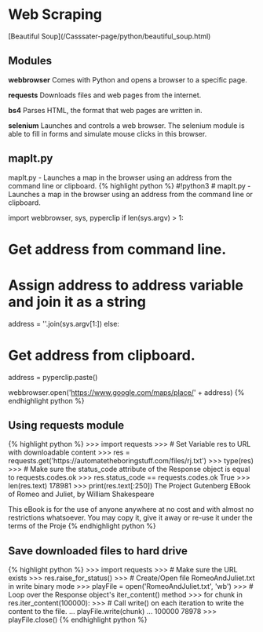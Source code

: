 <h1>Web Scraping</h1>
[Beautiful Soup](/Casssater-page/python/beautiful_soup.html)
<h2>Modules</h2>
<p><b>webbrowser</b> Comes with Python and opens a browser to a specific page.</p>
<p><b>requests</b> Downloads files and web pages from the internet.</p>
<p><b>bs4</b> Parses HTML, the format that web pages are written in.</p>
<p><b>selenium</b> Launches and controls a web browser. The selenium module is able to fill in forms and simulate mouse clicks in this browser.</p>
<h2>mapIt.py</h2>
mapIt.py - Launches a map in the browser using an address from the command line or clipboard.
{% highlight python %}
#!python3
# mapIt.py - Launches a map in the browser using an address from the command line or clipboard.
 
import webbrowser, sys, pyperclip
if len(sys.argv) > 1:
  # Get address from command line.
  # Assign address to address variable and join it as a string
  address = ''.join(sys.argv[1:])
else:
  # Get address from clipboard.
  address = pyperclip.paste()
 
webbrowser.open('https://www.google.com/maps/place/' + address)
{% endhighlight python %}
<h2>Using requests module</h2>
{% highlight python %}
>>> import requests
>>> # Set Variable res to URL with downloadable content
>>> res = requests.get('https://automatetheboringstuff.com/files/rj.txt')
>>> type(res)
<class 'requests.models.Response'>
>>> # Make sure the status_code attribute of the Response object is equal to requests.codes.ok 
>>> res.status_code == requests.codes.ok
True
>>> len(res.text)
178981
>>> print(res.text[:250])
The Project Gutenberg EBook of Romeo and Juliet, by William Shakespeare

This eBook is for the use of anyone anywhere at no cost and with
almost no restrictions whatsoever.  You may copy it, give it away or
re-use it under the terms of the Proje
{% endhighlight python %}
<h2>Save downloaded files to hard drive</h2>
{% highlight python %}
>>> import requests
>>> # Make sure the URL exists
>>> res.raise_for_status()
>>> # Create/Open file RomeoAndJuliet.txt in write binary mode
>>> playFile = open('RomeoAndJuliet.txt', 'wb')
>>> # Loop over the Response object's iter_content() method
>>> for chunk in res.iter_content(100000):
>>> # Call write() on each iteration to write the content to the file.
...     playFile.write(chunk)
... 
100000
78978
>>> playFile.close()
{% endhighlight python %}

